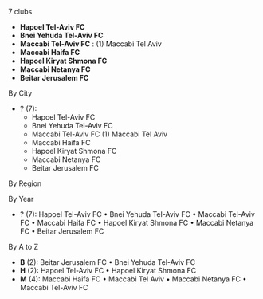 7 clubs

- **Hapoel Tel-Aviv FC**
- **Bnei Yehuda Tel-Aviv FC**
- **Maccabi Tel-Aviv FC** : (1) Maccabi Tel Aviv
- **Maccabi Haifa FC**
- **Hapoel Kiryat Shmona FC**
- **Maccabi Netanya FC**
- **Beitar Jerusalem FC**




By City

- ? (7): 
  - Hapoel Tel-Aviv FC 
  - Bnei Yehuda Tel-Aviv FC 
  - Maccabi Tel-Aviv FC  (1) Maccabi Tel Aviv
  - Maccabi Haifa FC 
  - Hapoel Kiryat Shmona FC 
  - Maccabi Netanya FC 
  - Beitar Jerusalem FC 




By Region





By Year

- ? (7):   Hapoel Tel-Aviv FC • Bnei Yehuda Tel-Aviv FC • Maccabi Tel-Aviv FC • Maccabi Haifa FC • Hapoel Kiryat Shmona FC • Maccabi Netanya FC • Beitar Jerusalem FC






By A to Z

- **B** (2): Beitar Jerusalem FC • Bnei Yehuda Tel-Aviv FC
- **H** (2): Hapoel Tel-Aviv FC • Hapoel Kiryat Shmona FC
- **M** (4): Maccabi Haifa FC • Maccabi Tel Aviv • Maccabi Netanya FC • Maccabi Tel-Aviv FC




